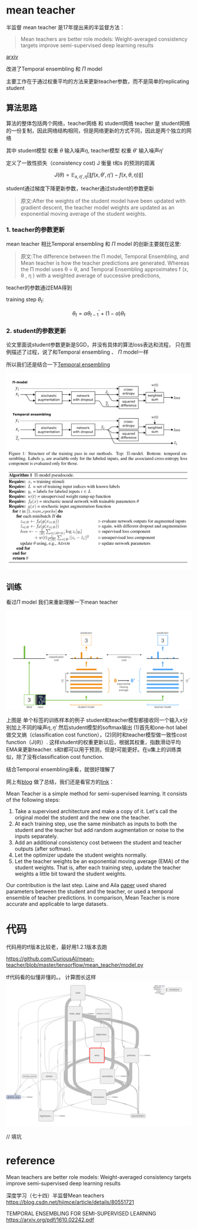# mean teacher

半监督 mean teacher 是17年提出来的半监督方法：
>Mean teachers are better role models: Weight-averaged consistency targets improve semi-supervised deep learning results

[arxiv](https://arxiv.org/abs/1703.01780)

改进了Temporal ensembling 和 $\Pi$ model

主要工作在于通过权重平均的方法来更新teacher参数，而不是简单的replicating student

## 算法思路

算法的整体包括两个网络，teacher网络 和 student网络
teacher 是 student网络的一份复制，因此网络结构相同，但是网络更新的方式不同，因此是两个独立的网络

其中 student模型 权重 $\theta$ 输入噪声$\eta$, 
teacher模型 权重 $\theta'$ 输入噪声$\eta'$

定义了一致性损失（consistency cost) J 衡量 t和s 的预测的距离

$$
J(\theta)=\mathbb{E}_{x,\eta',\eta}\left [
    \left \|
        f(x,\theta',\eta') - f(x,\theta,\eta)
    \right \| \right ]
$$

student通过梯度下降更新参数，teacher通过student的参数更新
>原文:After the weights of the student model have been updated with gradient descent, the teacher model weights are updated as an exponential moving average of the student weights.


### 1. teacher的参数更新
   
mean teacher 相比Temporal ensembling 和 $\Pi$ model 的创新主要就在这里:
>原文:The difference between the Π model, Temporal Ensembling, and Mean teacher is how the teacher
predictions are generated. Whereas the Π model uses θ = θ, and Temporal Ensembling approximates
f (x, θ , η ) with a weighted average of successive predictions,

teacher的参数通过EMA得到

training step $\theta_t$:

$$
\theta_t = \alpha\theta_{t-1}^{'} + (1-\alpha)\theta_t
$$


### 2. student的参数更新

论文里面说student参数更新是SGD，并没有具体的算法loss表达和流程，
只在图例描述了过程，说了和Temporal ensembling 、 $\Pi$ model一样 


所以我们还是结合一下[Temporal ensembling](https://arxiv.org/pdf/1610.02242.pdf)

![](../img/pi_model.PNG)

## 训练

看过$\Pi$ model 我们来重新理解一下mean teacher

![](../img/mean_teacher.PNG)

上图是 单个标签的训练样本的例子
student和teacher模型都接收同一个输入x分别加上不同的噪声$\eta,\eta'$
然后student模型的softmax输出 (1)首先和one-hot label做交叉熵（classification cost function），(2)同时和teacher模型做一致性cost function（$J(\theta)$）. 这样student的权重更新以后，根据其权重，指数滑动平均EMA来更新teacher. s和t都可以用于预测，但是t可能更好。在u集上的训练类似，除了没有classification cost function.

结合Temporal ensembling来看，就很好理解了

网上有[blog](https://blog.csdn.net/hjimce/article/details/80551721)
做了总结，我们还是看官方的[link](https://github.com/CuriousAI/mean-teacher#approach)：

Mean Teacher is a simple method for semi-supervised learning. It consists of the following steps:

1. Take a supervised architecture and make a copy of it. Let's call the original model the student and the new one the teacher.
2. At each training step, use the same minibatch as inputs to both the student and the teacher but add random augmentation or noise to the inputs separately.
3. Add an additional consistency cost between the student and teacher outputs (after softmax).
4. Let the optimizer update the student weights normally.
5. Let the teacher weights be an exponential moving average (EMA) of the student weights. That is, after each training step, update the teacher weights a little bit toward the student weights.

Our contribution is the last step. Laine and Aila [paper](https://arxiv.org/abs/1610.02242) used shared parameters between the student and the teacher, or used a temporal ensemble of teacher predictions. In comparison, Mean Teacher is more accurate and applicable to large datasets.


# 代码

代码用的tf版本比较老，最好用1.2.1版本去跑


https://github.com/CuriousAI/mean-teacher/blob/master/tensorflow/mean_teacher/model.py

tf代码看的似懂非懂的。。
计算图长这样
![](../img/mt_graph.png)

// 填坑

# reference

Mean teachers are better role models: Weight-averaged consistency targets improve semi-supervised deep learning results

深度学习（七十四）半监督Mean teachers
https://blog.csdn.net/hjimce/article/details/80551721

TEMPORAL ENSEMBLING FOR SEMI-SUPERVISED LEARNING
https://arxiv.org/pdf/1610.02242.pdf